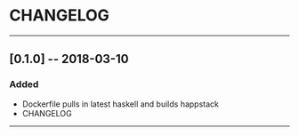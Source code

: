 # CHANGELOG

---

## [0.1.0] -- 2018-03-10
### Added
- Dockerfile pulls in latest haskell and builds happstack
- CHANGELOG

---
